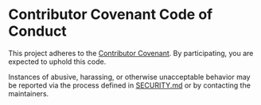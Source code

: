 # Contributor Covenant Code of Conduct

This project adheres to the [Contributor Covenant](https://www.contributor-covenant.org/version/2/1/code_of_conduct/). By participating, you are expected to uphold this code.

Instances of abusive, harassing, or otherwise unacceptable behavior may be reported via the process defined in [SECURITY.md](SECURITY.md) or by contacting the maintainers.
